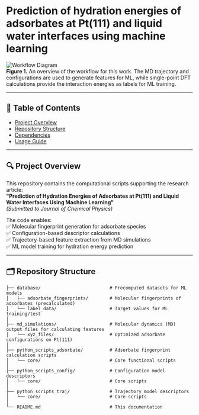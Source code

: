 # Prediction of hydration energies of adsorbates at Pt(111) and liquid water interfaces using machine learning

![Workflow Diagram](https://github.com/getman-research-group/Hydration-Energy-Prediction-Pt111-ML/blob/main/figure_1.png)  
**Figure 1.** An overview of the workflow for this work. The MD trajectory and configurations are used to generate features for ML, while single-point DFT calculations provide the interaction energies as labels for ML training.


---

## 📖 Table of Contents
- [Project Overview](#-project-overview)
- [Repository Structure](#-repository-structure)
- [Dependencies](#-dependencies)
- [Usage Guide](#-usage-guide)

---

## 🔍 Project Overview
This repository contains the computational scripts supporting the research article:  
**"Prediction of Hydration Energies of Adsorbates at Pt(111) and Liquid Water Interfaces Using Machine Learning"**  
*(Submitted to Journal of Chemical Physics)*  

The code enables:  
✅ Molecular fingerprint generation for adsorbate species  
✅ Configuration-based descriptor calculations  
✅ Trajectory-based feature extraction from MD simulations  
✅ ML model training for hydration energy prediction  

---

## 🗂 Repository Structure
```
├── database/                          # Precomputed datasets for ML models
│   ├── adsorbate_fingerprints/        # Molecular fingerprints of adsorbates (precalculated)
│   └── label_data/                    # Target values for ML training/test
│
├── md_simulations/                    # Molecular dynamics (MD) output files for calculating features
│   └── xyz_files/                     # Optimized adsorbate configurations on Pt(111)
│
├── python_scripts_adsorbate/          # Adsorbate fingerprint calculation scripts
│   └── core/                          # Core functional scripts
│
├── python_scripts_config/             # Configuration model descriptors
│   └── core/                          # Core scripts
│
├── python_scripts_traj/               # Trajectory model descriptors
│   └── core/                          # Core scripts
│
└── README.md                          # This documentation
